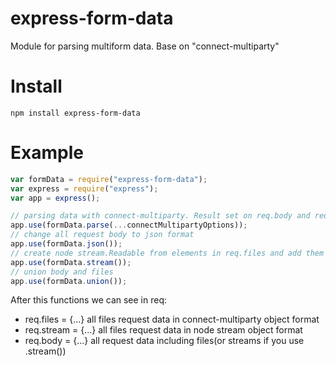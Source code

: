 # express-form-data
Module for parsing multiform data. Base on "connect-multiparty"
# Install 
`npm install express-form-data`
# Example
```js
var formData = require("express-form-data");
var express = require("express");
var app = express();

// parsing data with connect-multiparty. Result set on req.body and req.files
app.use(formData.parse(...connectMultipartyOptions));
// change all request body to json format
app.use(formData.json());
// create node stream.Readable from elements in req.files and add them in req.stream
app.use(formData.stream());
// union body and files
app.use(formData.union());
```

After this functions we can see in req:
* req.files = {...} all files request data in connect-multiparty object format
* req.stream = {...} all files request data in node stream object format
* req.body = {...} all request data including files(or streams if you use .stream())
